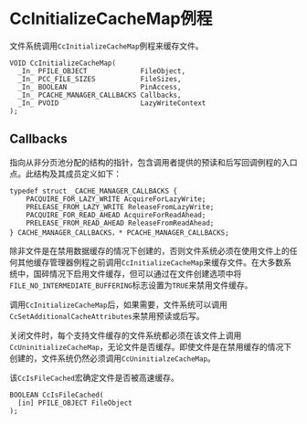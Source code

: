 # CcInitializeCacheMap例程
文件系统调用`CcInitializeCacheMap`例程来缓存文件。

```
VOID CcInitializeCacheMap(
  _In_ PFILE_OBJECT             FileObject,
  _In_ PCC_FILE_SIZES           FileSizes,
  _In_ BOOLEAN                  PinAccess,
  _In_ PCACHE_MANAGER_CALLBACKS Callbacks,
  _In_ PVOID                    LazyWriteContext
);
```

## Callbacks
指向从非分页池分配的结构的指针，包含调用者提供的预读和后写回调例程的入口点。此结构及其成员定义如下：

```
typedef struct _CACHE_MANAGER_CALLBACKS { 
    PACQUIRE_FOR_LAZY_WRITE AcquireForLazyWrite; 
    PRELEASE_FROM_LAZY_WRITE ReleaseFromLazyWrite; 
    PACQUIRE_FOR_READ_AHEAD AcquireForReadAhead; 
    PRELEASE_FROM_READ_AHEAD ReleaseFromReadAhead; 
} CACHE_MANAGER_CALLBACKS，* PCACHE_MANAGER_CALLBACKS;
```

除非文件是在禁用数据缓存的情况下创建的，否则文件系统必须在使用文件上的任何其他缓存管理器例程之前调用`CcInitializeCacheMap`来缓存文件。在大多数系统中，国碎情况下启用文件缓存，但可以通过在文件创建选项中将`FILE_NO_INTERMEDIATE_BUFFERING`标志设置为`TRUE`来禁用文件缓存。

调用`CcInitializeCacheMap`后，如果需要，文件系统可以调用`CcSetAdditionalCacheAttributes`来禁用预读或后写。

关闭文件时，每个支持文件缓存的文件系统都必须在该文件上调用`CcUninitializeCacheMap`，无论文件是否缓存。即使文件是在禁用缓存的情况下创建的，文件系统仍然必须调用`CcUninitialzeCacheMap`。

该`CcIsFileCached`宏确定文件是否被高速缓存。

```
BOOLEAN CcIsFileCached(
  [in] PFILE_OBJECT FileObject
);
```
